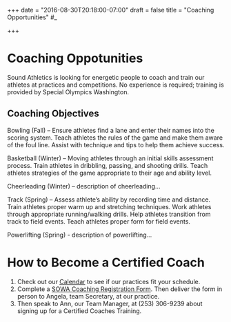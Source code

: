 +++
date = "2016-08-30T20:18:00-07:00"
draft = false
title = "Coaching Opportunities" #_

+++

# Coaching Oppotunities

Sound Athletics is looking for energetic people to coach and train our athletes at practices and competitions.
No experience is required; training is provided by Special Olympics Washington.

## Coaching Objectives

Bowling (Fall) – Ensure athletes find a lane and enter their names into the scoring system. Teach athletes the 
rules of the game and make them aware of the foul line. Assist with technique and tips to help them achieve 
success. 

Basketball (Winter) – Moving athletes through an initial skills assessment process. Train athletes in dribbling, 
passing, and shooting drills. Teach athletes strategies of the game appropriate to their age and ability level.

Cheerleading (Winter) – description of cheerleading...

Track (Spring) – Assess athlete’s ability by recording time and distance. Train athletes proper warm up and 
stretching techniques. Work athletes through appropriate running/walking drills. Help athletes transition from 
track to field events. Teach athletes proper form for field events. 

Powerlifting (Spring) - description of powerlifting...


# How to Become a Certified Coach

1. Check out our [Calendar](../calendar) to see if our practices fit your schedule.
2. Complete a <a href="../docs/SOWA_Coaching_Registration_Requirements.pdf" target="_blank">SOWA Coaching Registration Form</a>. Then deliver the form in person
to Angela, team Secretary, at our practice. 
3. Then speak to Ann, our Team Manager, at (253) 306-9239 about signing up for a Certified Coaches 
Training.
